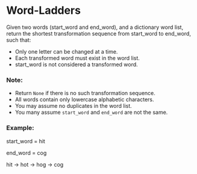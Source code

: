 # Word-Ladders
Given two words (start_word and end_word), and a dictionary word list, return the shortest transformation sequence from start_word to end_word, such that:

- Only one letter can be changed at a time.
- Each transformed word must exist in the word list.
- start_word is not considered a transformed word.

### Note:
- Return `None` if there is no such transformation sequence.
- All words contain only lowercase alphabetic characters.
- You may assume no duplicates in the word list.
- You many assume `start_word` and `end_word` are not the same.

### Example:

start_word = hit

end_word = cog

hit -> hot -> hog -> cog

